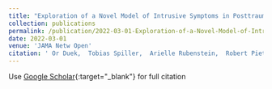 ```yaml
---
title: "Exploration of a Novel Model of Intrusive Symptoms in Posttraumatic Stress Disorder Among US Veterans"
collection: publications
permalink: /publication/2022-03-01-Exploration-of-a-Novel-Model-of-Intrusive-Symptoms-in-Posttraumatic-Stress-Disorder-Among-US-Veterans
date: 2022-03-01
venue: 'JAMA Netw Open'
citation: ' Or Duek,  Tobias Spiller,  Arielle Rubenstein,  Robert Pietrzak,  Ilan Harpaz-Rotem, &quot;Exploration of a Novel Model of Intrusive Symptoms in Posttraumatic Stress Disorder Among US Veterans.&quot; JAMA Netw Open, 2022.'
---
```

Use [Google Scholar](https://scholar.google.com/scholar?q=Exploration+of+a+Novel+Model+of+Intrusive+Symptoms+in+Posttraumatic+Stress+Disorder+Among+US+Veterans){:target="_blank"} for full citation
